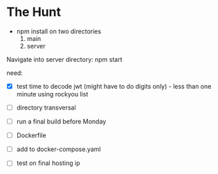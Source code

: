# The Hunt

- npm install on two directories 
  1. main
  2. server

Navigate into server directory: npm start 

need:

- [x] test time to decode jwt (might have to do digits only) - less than one minute using rockyou list

- [ ] directory transversal

- [ ] run a final build before Monday

- [ ] Dockerfile

- [ ] add to docker-compose.yaml 

- [ ] test on final hosting ip 
